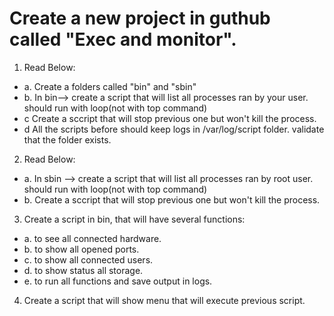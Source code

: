 # Create a new project in guthub called "Exec and monitor".

1. Read Below:

- a. Create a folders called "bin" and "sbin"
- b. In bin--> create a script that will  list all processes ran by your user. should run with loop(not with top command)
- c Create a sccript that will stop previous one but won't kill the process.
- d All the scripts before should keep logs in /var/log/script folder. validate that the folder exists.

2. Read Below:

- a. In sbin --> create a script that will  list all processes ran by root user. should run with loop(not with top command)
- b. Create a sccript that will stop previous one but won't kill the process.

3. Create a script in bin, that will have several functions:

- a. to see all connected hardware.
- b. to show all opened ports.
- c. to show all connected users.
- d. to show status all storage. 
- e. to run all functions and save output in logs.

4. Create a script that will show menu that will execute previous script.